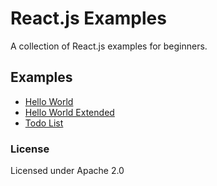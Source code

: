# React.js Examples

A collection of React.js examples for beginners.

## Examples

- [Hello World](/hello-world)
- [Hello World Extended](/hello-world-extended)
- [Todo List](/todo-list)

### License
Licensed under Apache 2.0
